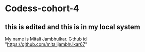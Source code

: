 # Codess-cohort-4


## this is edited and this is in my local system 
My name is Mitali Jambhulkar.
Github id "https://github.com/mitalijambhulkar67"
